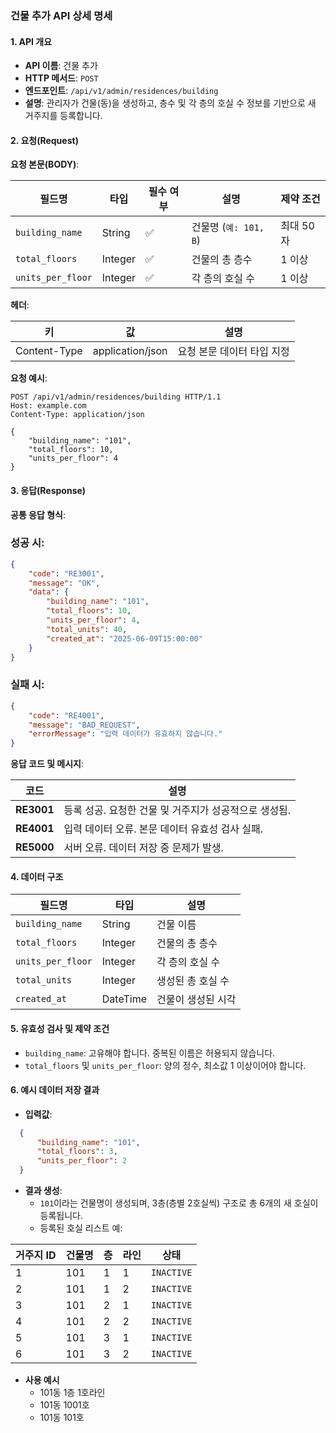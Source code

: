 ### 건물 추가 API 상세 명세

#### **1. API 개요**

- **API 이름**: 건물 추가
- **HTTP 메서드**: `POST`
- **엔드포인트**: `/api/v1/admin/residences/building`
- **설명**: 관리자가 건물(동)을 생성하고, 층수 및 각 층의 호실 수 정보를 기반으로 새 거주지를 등록합니다.

#### **2. 요청(Request)**

**요청 본문(BODY)**:

| **필드명**           | **타입**  | **필수 여부** | **설명**            | **제약 조건** |
|-------------------|---------|-----------|-------------------|-----------|
| `building_name`   | String  | ✅         | 건물명 (`예: 101, B`) | 최대 50자    |
| `total_floors`    | Integer | ✅         | 건물의 총 층수          | 1 이상      |
| `units_per_floor` | Integer | ✅         | 각 층의 호실 수         | 1 이상      |

**헤더**:

| **키**        | **값**            | **설명**          |
|--------------|------------------|-----------------|
| Content-Type | application/json | 요청 본문 데이터 타입 지정 |

**요청 예시**:

``` http
POST /api/v1/admin/residences/building HTTP/1.1
Host: example.com
Content-Type: application/json

{
    "building_name": "101",
    "total_floors": 10,
    "units_per_floor": 4
}
```

#### **3. 응답(Response)**

**공통 응답 형식**:

### 성공 시:

``` json
{
    "code": "RE3001",
    "message": "OK",
    "data": {
        "building_name": "101",
        "total_floors": 10,
        "units_per_floor": 4,
        "total_units": 40,
        "created_at": "2025-06-09T15:00:00"
    }
}
```

### 실패 시:

``` json
{
    "code": "RE4001",
    "message": "BAD_REQUEST",
    "errorMessage": "입력 데이터가 유효하지 않습니다."
}
```

**응답 코드 및 메시지**:

| **코드**    | **설명**                          |
|-----------|---------------------------------|
| **RE3001** | 등록 성공. 요청한 건물 및 거주지가 성공적으로 생성됨. |
| **RE4001** | 입력 데이터 오류. 본문 데이터 유효성 검사 실패.    |
| **RE5000** | 서버 오류. 데이터 저장 중 문제가 발생.         |

#### **4. 데이터 구조**

| **필드명**           | **타입**   | **설명**     |
|-------------------|----------|------------|
| `building_name`   | String   | 건물 이름      |
| `total_floors`    | Integer  | 건물의 총 층수   |
| `units_per_floor` | Integer  | 각 층의 호실 수  |
| `total_units`     | Integer  | 생성된 총 호실 수 |
| `created_at`      | DateTime | 건물이 생성된 시각 |

#### **5. 유효성 검사 및 제약 조건**

- `building_name`: 고유해야 합니다. 중복된 이름은 허용되지 않습니다.
- `total_floors` 및 `units_per_floor`: 양의 정수, 최소값 1 이상이어야 합니다.

#### **6. 예시 데이터 저장 결과**

- **입력값**:

``` json
  {
      "building_name": "101",
      "total_floors": 3,
      "units_per_floor": 2
  }
```

- **결과 생성**:
    - `101`이라는 건물명이 생성되며, 3층(층별 2호실씩) 구조로 총 6개의 새 호실이 등록됩니다.
    - 등록된 호실 리스트 예:

| **거주지 ID** | **건물명** | **층** | **라인** | **상태**     |
  |------------|---------|-------|--------|------------|
| 1          | 101     | 1     | 1      | `INACTIVE` | 
| 2          | 101     | 1     | 2      | `INACTIVE` | 
| 3          | 101     | 2     | 1      | `INACTIVE` |
| 4          | 101     | 2     | 2      | `INACTIVE` | 
| 5          | 101     | 3     | 1      | `INACTIVE` |
| 6          | 101     | 3     | 2      | `INACTIVE` | 

- **사용 예시**
  - 101동 1층 1호라인
  - 101동 1001호
  - 101동 101호